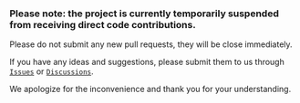 ### Please note: the project is currently temporarily suspended from receiving direct code contributions.

Please do not submit any new pull requests, they will be close immediately.

If you have any ideas and suggestions, please submit them to us through [`Issues`](https://github.com/quoid/userscripts/issues) or [`Discussions`](https://github.com/quoid/userscripts/discussions).

We apologize for the inconvenience and thank you for your understanding.
